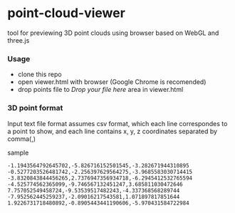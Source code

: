 point-cloud-viewer
==================

tool for previewing 3D point clouds using browser
based on WebGL and three.js

### Usage

* clone this repo
* open viewer.html with browser (Google Chrome is recomended)
* drop points file to *Drop your file here* area in viewer.html


### 3D point format
Input text file format assumes csv format, which each line correspondes to a point to show, 
and each line contains x, y, z coordinates separated by comma(,)

sample
```
-1.1943564792645702,-5.826716152501545,-3.282671944310895
-0.5277203526481742,-2.256397629564275,-3.9685583030714415
-3.8320843844456265,2.7376947356934718,-6.2945412532765594
-4.525774562365099,-9.746567132451247,3.685811030472646
7.757052549458724,-9.53539517482243,-4.337368568289744
-7.952562445259237,-2.09016217543581,1.071897817851644
1.9226731718480892,-0.8905443441190606,-5.970431584722984
```
